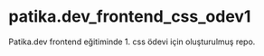# patika.dev_frontend_css_odev1
Patika.dev frontend eğitiminde 1. css ödevi için oluşturulmuş repo.
